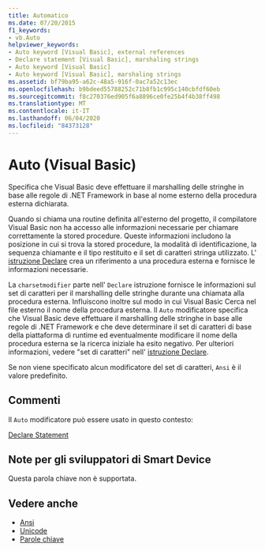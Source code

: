 ```yaml
---
title: Automatico
ms.date: 07/20/2015
f1_keywords:
- vb.Auto
helpviewer_keywords:
- Auto keyword [Visual Basic], external references
- Declare statement [Visual Basic], marshaling strings
- Auto keyword [Visual Basic]
- Auto keyword [Visual Basic], marshaling strings
ms.assetid: bf79ba95-a62c-48a5-916f-0ac7a52c13ec
ms.openlocfilehash: b9bdeed55788252c71b8fb1c995c140cbfdf60eb
ms.sourcegitcommit: f8c270376ed905f6a8896ce0fe25b4f4b38ff498
ms.translationtype: MT
ms.contentlocale: it-IT
ms.lasthandoff: 06/04/2020
ms.locfileid: "84373128"
---
```

# <a name="auto-visual-basic"></a>Auto (Visual Basic)
Specifica che Visual Basic deve effettuare il marshalling delle stringhe in base alle regole di .NET Framework in base al nome esterno della procedura esterna dichiarata.  
  
 Quando si chiama una routine definita all'esterno del progetto, il compilatore Visual Basic non ha accesso alle informazioni necessarie per chiamare correttamente la stored procedure. Queste informazioni includono la posizione in cui si trova la stored procedure, la modalità di identificazione, la sequenza chiamante e il tipo restituito e il set di caratteri stringa utilizzato. L' [istruzione Declare](../statements/declare-statement.md) crea un riferimento a una procedura esterna e fornisce le informazioni necessarie.  
  
 La `charsetmodifier` parte nell' `Declare` istruzione fornisce le informazioni sul set di caratteri per il marshalling delle stringhe durante una chiamata alla procedura esterna. Influiscono inoltre sul modo in cui Visual Basic Cerca nel file esterno il nome della procedura esterna. Il `Auto` modificatore specifica che Visual Basic deve effettuare il marshalling delle stringhe in base alle regole di .NET Framework e che deve determinare il set di caratteri di base della piattaforma di runtime ed eventualmente modificare il nome della procedura esterna se la ricerca iniziale ha esito negativo. Per ulteriori informazioni, vedere "set di caratteri" nell' [istruzione Declare](../statements/declare-statement.md).  
  
 Se non viene specificato alcun modificatore del set di caratteri, `Ansi` è il valore predefinito.  
  
## <a name="remarks"></a>Commenti  
 Il `Auto` modificatore può essere usato in questo contesto:  
  
 [Declare Statement](../statements/declare-statement.md)  
  
## <a name="smart-device-developer-notes"></a>Note per gli sviluppatori di Smart Device  
 Questa parola chiave non è supportata.  
  
## <a name="see-also"></a>Vedere anche

- [Ansi](ansi.md)
- [Unicode](unicode.md)
- [Parole chiave](../keywords/index.md)
